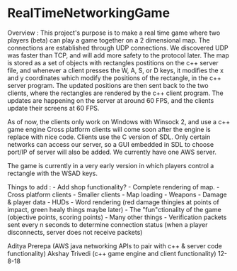# RealTimeNetworkingGame


Overview : 
  This project's purpose is to make a real time game where two players (beta) can play a game together 
  on a 2 dimensional map. The connections are established through UDP connections. We discovered UDP was faster than TCP, and
  will add more safety to the protocol later. The map is stored as a set of objects with rectangles postitions on the c++ server 
  file, and whenever a client presses the W, A, S, or D keys, it modifies the x and y coordinates which modify the positions of 
  the rectangle, in the c++ server program. The updated positions are then sent back to the two  clients, where the rectangles are 
  rendered by the c++ client program. The updates are happening on the server at around 60 FPS, and the clients update their screens 
  at 60 FPS. 
  
  As of now, the clients only work on Windows with Winsock 2, and use a c++ game engine Cross platform clients will come soon after the 
  engine is replace with nice code. Clients use the C version of SDL. Only certain networks can access our server, so a GUI embedded 
  in SDL to choose port/IP of server will also be added. We currently have one AWS server.
  
  The game is currently in a very early version in which players control a rectangle with the WSAD keys. 
    
Things to add : 
      - Add shop functionality?
      - Complete rendering of map.
      - Cross platform clients
      - Smaller clients
      - Map loading
      - Weapons
      - Damage & player data
      - HUDs
      - Word rendering (red damage thingies at points of impact, green healy things maybe later)
      - The "fun"ctionality of the game (objective points, scoring points)
      - Many other things
      - Verification packets sent every n seconds to determine connection status 
          (when a player disconnects, server does not receive packets)
     
Aditya Prerepa (AWS java networking APIs to pair with c++ & server code functionality) 
Akshay Trivedi (c++ game engine and client functionality) 
12-8-18
